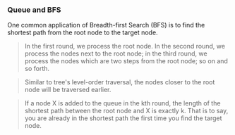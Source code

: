 ### Queue and BFS

One common application of Breadth-first Search (BFS) is to find the shortest path from the root node to the target node.

> In the first round, we process the root node. In the second round, we process the nodes next to the root node; in the third round, we process the nodes which are two steps from the root node; so on and so forth.

> Similar to tree's level-order traversal, the nodes closer to the root node will be traversed earlier.

> If a node X is added to the queue in the kth round, the length of the shortest path between the root node and X is exactly k. That is to say, you are already in the shortest path the first time you find the target node.
